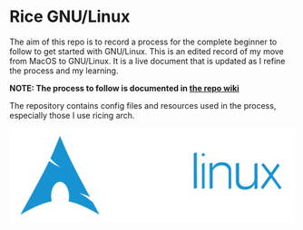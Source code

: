 # Rice GNU/Linux
The aim of this repo is to record a process for the complete beginner to follow to get started with GNU/Linux. This is an edited record of my move from MacOS to GNU/Linux. It is a live document that is updated as I refine the process and my learning.

**NOTE: The process to follow is documented in [the repo wiki](https://github.com/mahmon/rice-gnu-linux/wiki/00-Introduction "Rice GNU/Linux wiki")**

The repository contains config files and resources used in the process, especially those I use ricing arch.

![archlinux](./archlinux-logo-light.png "Archlinux")

